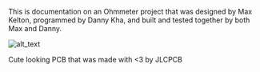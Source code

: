 This is documentation on an Ohmmeter project that was designed by Max Kelton, programmed by Danny Kha, and built and tested together by both Max and Danny.

![alt_text](https://media.discordapp.net/attachments/1085757492501414049/1089993893757599884/sqTiwPD.png?width=952&height=703)

Cute looking PCB that was made with <3 by JLCPCB
